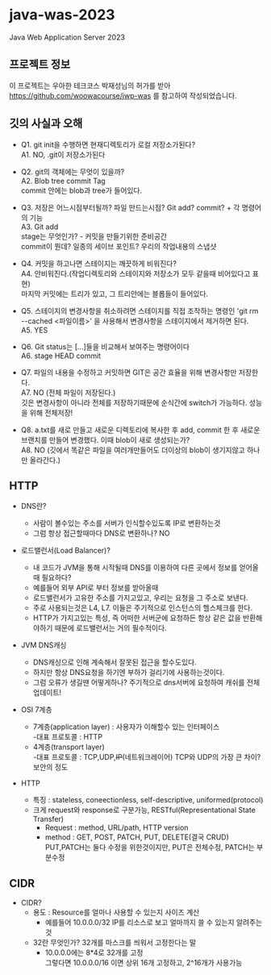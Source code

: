 # java-was-2023

Java Web Application Server 2023

## 프로젝트 정보 

이 프로젝트는 우아한 테크코스 박재성님의 허가를 받아 https://github.com/woowacourse/jwp-was 
를 참고하여 작성되었습니다.

## 깃의 사실과 오해
+ Q1. git init을 수행하면 현재디렉토리가 로컬 저장소가된다?   
A1. NO, .git이 저장소가된다   

+ Q2. git의 객체에는 무엇이 있을까?   
A2. Blob tree commit Tag   
commit 안에는 blob과 tree가 들어있다.   

+ Q3. 저장은 어느시점부터될까? 파일 만드는시점? Git add? commit? + 각 명령어의 기능   
A3. Git add    
stage는 무엇인가? - 커밋을 만들기위한 준비공간   
commit이 뭔데? 일종의 세이브 포인트? 우리의 작업내용의 스냅샷   

+ Q4. 커밋을 하고나면 스테이지는 깨끗하게 비워진다?   
A4. 안비워진다.(작업디렉토리와 스테이지와 저장소가 모두 같을때 비어있다고 표현)    
마지막 커밋에는 트리가 있고, 그 트리안에는 블롭들이 들어있다.   

+ Q5. 스테이지의 변경사항을 취소하려면 스테이지를 직접 조작하는 명령인 'git rm --cached <파일이름>' 을 사용해서 변경사항을 스테이지에서 제거하면 된다.   
A5. YES   

+ Q6. Git status는 [...]들을 비교해서 보여주는 명령어이다   
A6. stage HEAD commit   

+ Q7. 파일의 내용을 수정하고 커밋하면 GIT은 공간 효율을 위해 변경사항만 저장한다.   
A7. NO (전체 파일이 저장된다.)   
깃은 변경사항이 아니라 전체를 저장하기때문에 순식간에 switch가 가능하다. 성능을 위해 전체저장!    

+ Q8. a.txt를 새로 만들고 새로운 디렉토리에 복사한 후 add, commit 한 후 새로운 브랜치를 만들어 변경했다. 이때 blob이 새로 생성되는가?    
A8. NO (깃에서 똑같은 파일을 여러개만들어도 더이상의 blob이 생기지않고 하나만 올라간다.)    
## HTTP

* DNS란?   
  - 사람이 볼수있는 주소를 서버가 인식할수있도록 IP로 변환하는것   
  - 그럼 항상 접근할때마다 DNS로 변환하나? NO
   
* 로드밸런서(Load Balancer)?   
  - 내 코드가 JVM을 통해 시작될때 DNS를 이용하여 다른 곳에서 정보를 얻어올때 필요하다?   
  - 예를들어 외부 API로 부터 정보를 받아올때   
  - 로드밸런서가 고유한 주소를 가지고있고, 우리는 요청을 그 주소로 보낸다.    
  - 주로 사용되는것은 L4, L7. 이들은 주기적으로 인스턴스의 헬스체크를 한다.   
  - HTTP가 가지고있는 특성, 즉 어떠한 서버군에 요청하든 항상 같은 값을 반환해야하기 때문에 로드밸런서는 거의 필수적이다.
* JVM DNS캐싱
  - DNS캐싱으로 인해 계속해서 잘못된 접근을 할수도있다.
  - 하지만 항상 DNS요청을 하기엔 부하가 걸리기에 사용하는것이다.
  - 그럼 오류가 생길땐 어떻게하나? 주기적으로 dns서버에 요청하여 캐쉬를 전체업데이트!
* OSI 7계층
  - 7계층(application layer) : 사용자가 이해할수 있는 인터페이스   
    -대표 프로토콜 : HTTP
  - 4계층(transport layer)    
    -대표 프로토콜 : TCP,UDP,~~IP~~(네트워크레이어)
    TCP와 UDP의 가장 큰 차이? 보안의 정도
* HTTP
  - 특징 : stateless, coneectionless, self-descriptive, uniformed(protocol)
  - 크게 request와 response로 구분가능, RESTful(Representational State Transfer)
    + Request : method, URL/path, HTTP version
    * method : GET, POST, PATCH, PUT, DELETE(결국 CRUD)
      PUT,PATCH는 둘다 수정을 위한것이지만, PUT은 전체수정, PATCH는 부분수정
## CIDR

* CIDR?
  - 용도 : Resource를 얼마나 사용할 수 있는지 사이즈 계산     
    + 예를들어 10.0.0.0/32 IP를 리소스로 보고 얼마까지 쓸 수 있는지 알려주는것     
  - 32란 무엇인가? 32개를 마스크를 씌워서 고정한다는 말      
    + 10.0.0.0에는 8*4로 32개를 고정      
  그렇다면 10.0.0.0/16 이면 상위 16개 고정하고, 2^16개가 사용가능